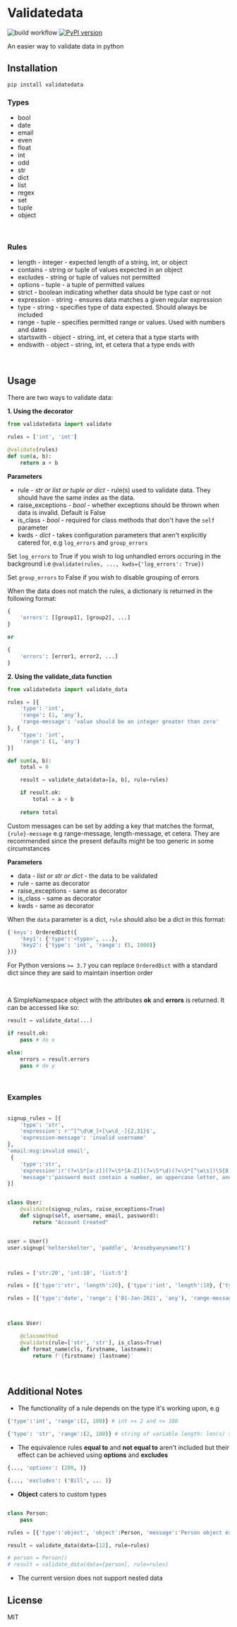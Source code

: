 # Validatedata
![build workflow](https://github.com/Edward-K1/validatedata/actions/workflows/release.yml/badge.svg)
[![PyPI version](https://badge.fury.io/py/validatedata.svg)](https://badge.fury.io/py/validatedata)
&nbsp;

An easier way to validate data in python


## Installation

```
pip install validatedata
```



### Types

- bool
- date
- email
- even
- float
- int
- odd
- str
- dict
- list
- regex
- set
- tuple
- object

&nbsp;



### Rules
- length - integer - expected length of a string, int, or object
- contains - string or tuple of values expected in an object
- excludes - string or tuple of values not permitted
- options - tuple - a tuple of permitted values
- strict - boolean indicating whether data should be type cast or not
- expression - string - ensures data matches a given regular expression
- type - string - specifies type of data expected. Should always be included
- range - tuple - specifies permitted range or values. Used with numbers and dates
- startswith - object - string, int, et cetera that a type starts with
- endswith - object - string, int, et cetera that a type ends with

&nbsp;


## Usage



There are two ways to validate data:

**1. Using the decorator**

```python
from validatedata import validate

rules = ['int', 'int']

@validate(rules)
def sum(a, b):
    return a + b

```

**Parameters**

* rule - *str or list or tuple or dict* - rule(s) used to validate data. They should have the same index as the data.
* raise_exceptions - *bool* - whether exceptions should be thrown when data is invalid. Default is False
* is_class - *bool* - required for class methods that don't have the `self` parameter
* kwds - *dict* - takes configuration parameters that aren't explicitly catered for, e.g `log_errors` and `group_errors`

Set `log_errors` to True if you wish to log unhandled errors occuring in the background i.e `@validate(rules, ..., kwds={'log_errors': True})`

Set `group_errors` to False if you wish to disable grouping of errors

When the data does not match the rules, a dictionary is returned in the following format:

```python
{
    'errors': [[group1], [group2], ...]
}

or

{
    'errors': [error1, error2, ...]
}
```


**2. Using the validate_data function**

```python
from validatedata import validate_data

rules = [{
    'type': 'int',
    'range': (1, 'any'),
    'range-message': 'value should be an integer greater than zero'
}, {
    'type': 'int',
    'range': (1, 'any')
}]

def sum(a, b):
    total = 0

    result = validate_data(data=[a, b], rule=rules)

    if result.ok:
        total = a + b
    
    return total

```


Custom messages can be set by adding a key that matches the format, `{rule}-message` e.g range-message, length-message, et cetera. They are recommended since the present defaults might be too generic in some circumstances


**Parameters**

- data - *list or str or dict* - the data to be validated
- rule - same as decorator
- raise_exceptions - same as decorator
- is_class - same as decorator
- kwds - same as decorator

When the `data` parameter is a dict, `rule` should also be a dict in this format:

```python
{'keys': OrderedDict({
    'key1': {'type':'<type>', ...},
    'key2': {'type': 'int', 'range': (5, 1000)}
})}
```
For Python versions `>= 3.7` you can replace `OrderedDict` with a standard dict since they are said to maintain insertion order

&nbsp;

A SimpleNamespace object with the attributes **ok** and **errors** is returned. It can be accessed like so:

```python
result = validate_data(...)

if result.ok:
    pass # do x

else:
    errors = result.errors
    pass # do y

```

&nbsp;


### Examples
```python

signup_rules = [{
    'type': 'str',
    'expression': r'^[^\d\W_]+[\w\d_-]{2,31}$',
    'expression-message': 'invalid username'
}, 
'email:msg:invalid email',
 {
    'type':'str',
    'expression':r'(?=\S*[a-z])(?=\S*[A-Z])(?=\S*\d)(?=\S*[^\w\s])\S{8,}$',
    'message':'password must contain a number, an uppercase letter, and should be at least 8 characters long without spaces'
}]


class User:
    @validate(signup_rules, raise_exceptions=True)
    def signup(self, username, email, password):
        return "Account Created"


user = User()
user.signup('helterskelter', 'paddle', 'Arosebyanyname?1')



rules = ['str:20', 'int:10', 'list:5']

rules = [{'type':'str', 'length':20}, {'type':'int', 'length':10}, {'type':'list', 'length': 5}]

rules = [{'type':'date', 'range': ('01-Jan-2021', 'any'), 'range-message':'the lowest date is 1st Jan 2021'}]



class User:

    @classmethod
    @validate(rule=['str', 'str'], is_class=True)
    def format_name(cls, firstname, lastname):
        return f'{firstname} {lastname}'

```

&nbsp;
## Additional Notes

- The functionality of a rule depends on the type it's working upon, e.g

```python
{'type':'int', 'range':(2, 100)} # int >= 2 and <= 100

{'type': 'str', 'range':(2, 100)} # string of variable length: len(s) >= 2 and len(s) <= 100


```

- The equivalence rules **equal to** and **not equal to** aren't included but their effect can be achieved using **options** and **excludes**

```python
{..., 'options': (200, )}

{..., 'excludes': ('Bill', ... )}
```

- **Object** caters to custom types
```python

class Person:
    pass

rules = [{'type':'object', 'object':Person, 'message':'Person object expected'}]

result = validate_data(data=[12], rule=rules)

# person = Person()
# result = validate_data(data=[person], rule=rules)

```

- The current version does not support nested data



## License
MIT